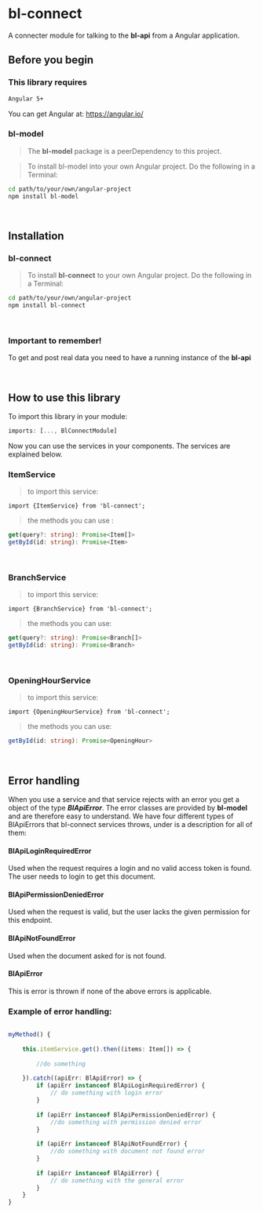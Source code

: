 # bl-connect
A connecter module for talking to the **bl-api** from a Angular application.

## Before you begin
### This library requires

```bash
Angular 5+
```

You can get Angular at: https://angular.io/

### bl-model
> The **bl-model** package is a peerDependency to this project. 

> To install bl-model into your own Angular project. Do the following in a Terminal:

```bash
cd path/to/your/own/angular-project
npm install bl-model 
```

<br>

## Installation

### bl-connect
> To install **bl-connect** to your own Angular project. Do the following in a Terminal:
```bash
cd path/to/your/own/angular-project
npm install bl-connect
```

<br>

### Important to remember!
To get and post real data you need to have a running instance of the **bl-api**

<br>

## How to use this library

To import this library in your module:

```typescript
imports: [..., BlConnectModule]
```

Now you can use the services in your components. The services are explained below.
<br>

### ItemService
> to import this service:

	import {ItemService} from 'bl-connect';

> the methods you can use :
```typescript
get(query?: string): Promise<Item[]>
getById(id: string): Promise<Item>
```
<br>

### BranchService
> to import this service: 

	import {BranchService} from 'bl-connect';
	
> the methods you can use:

```typescript
get(query?: string): Promise<Branch[]>
getById(id: string): Promise<Branch>
```
<br>

### OpeningHourService
> to import this service:

	import {OpeningHourService} from 'bl-connect';
	
> the methods you can use:

```typescript
getById(id: string): Promise<OpeningHour>
```
<br>

## Error handling
When you use a service and that service rejects with an error you get a object of the type ***BlApiError***. 
The error classes are provided by **bl-model** and are therefore easy to understand.
We have four different types of BlApiErrors that bl-connect services throws, under is a description for all of them:

#### BlApiLoginRequiredError
Used when the request requires a login and no valid access token is found. The user needs to login to get this document.

#### BlApiPermissionDeniedError
Used when the request is valid, but the user lacks the given permission for this endpoint.

#### BlApiNotFoundError
Used when the document asked for is not found.

#### BlApiError
This is error is thrown if none of the above errors is applicable.


### Example of error handling:
```typescript

myMethod() {
	
	this.itemService.get().then((items: Item[]) => {
		
		//do something	
		
	}).catch((apiErr: BlApiError) => {
        if (apiErr instanceof BlApiLoginRequiredError) {
        	// do something with login error 
        }
        
        if (apiErr instanceof BlApiPermissionDeniedError) {
        	//do something with permission denied error 
        }
        
        if (apiErr instanceof BlApiNotFoundError) {
        	//do something with document not found error 
        }
        
        if (apiErr instanceof BlApiError) {
        	// do something with the general error
        }
	}
}



